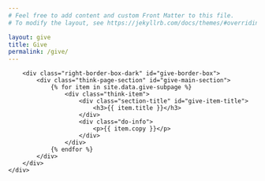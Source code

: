 ```yaml
---
# Feel free to add content and custom Front Matter to this file.
# To modify the layout, see https://jekyllrb.com/docs/themes/#overriding-theme-defaults

layout: give
title: Give
permalink: /give/
---
```


<head>
    <meta charset="UTF-8" />
    <meta name="viewport" content="width=device-width">
    <link rel="stylesheet" type="text/css" href="../css/readmore-styles.css" />


<body id="give-body">
    <div id="wrapper">

        <div class="right-border-box-dark" id="give-border-box">
            <div class="think-page-section" id="give-main-section">
                {% for item in site.data.give-subpage %}
                    <div class="think-item">
                        <div class="section-title" id="give-item-title">
                            <h3>{{ item.title }}</h3>
                        </div>
                        <div class="do-info">
                            <p>{{ item.copy }}</p>
                        </div>
                    </div>
                {% endfor %}
            </div>
        </div>        
    </div>
    
</body>